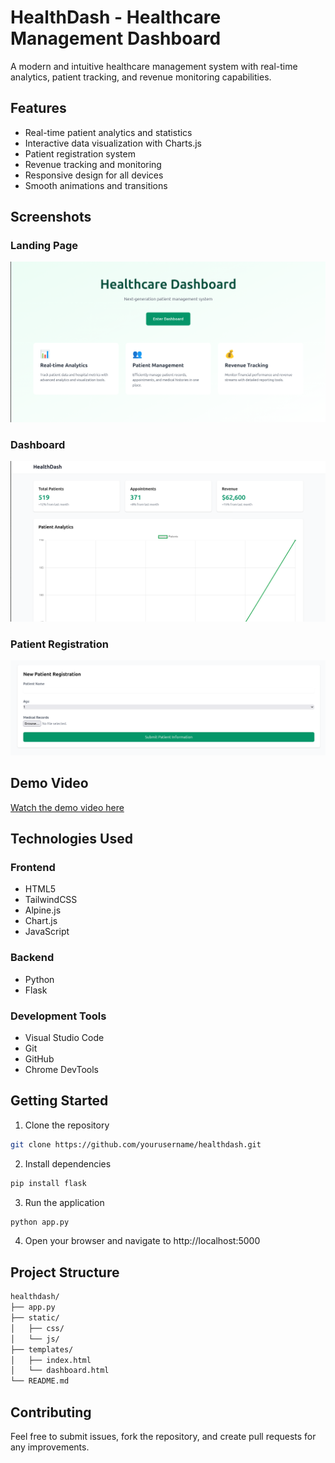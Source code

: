# HealthDash - Healthcare Management Dashboard

A modern and intuitive healthcare management system with real-time analytics, patient tracking, and revenue monitoring capabilities.

## Features

- Real-time patient analytics and statistics
- Interactive data visualization with Charts.js
- Patient registration system
- Revenue tracking and monitoring
- Responsive design for all devices
- Smooth animations and transitions

## Screenshots

### Landing Page
![UI Landing Page](assets/HomePage.png)

### Dashboard
![UI Dashboard](assets/DashboardUI.png)

### Patient Registration
![UI registration form](assets/FormUI.png)

## Demo Video
[Watch the demo video here](https://youtu.be/ordnR8KXFhE)

## Technologies Used

### Frontend
- HTML5
- TailwindCSS
- Alpine.js
- Chart.js
- JavaScript

### Backend
- Python
- Flask

### Development Tools
- Visual Studio Code
- Git
- GitHub
- Chrome DevTools

## Getting Started

1. Clone the repository
```bash
git clone https://github.com/yourusername/healthdash.git
```

2. Install dependencies
```bash
pip install flask
```

3. Run the application
```bash
python app.py
```

4. Open your browser and navigate to http://localhost:5000

## Project Structure
```bash
healthdash/
├── app.py
├── static/
│   ├── css/
│   └── js/
├── templates/
│   ├── index.html
│   └── dashboard.html
└── README.md
```
## Contributing
Feel free to submit issues, fork the repository, and create pull requests for any improvements.
